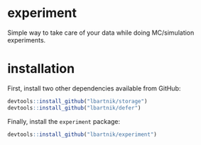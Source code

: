 experiment
==========

Simple way to take care of your data while doing MC/simulation experiments.


installation
============


First, install two other dependencies available from GitHub:

```r
devtools::install_github("lbartnik/storage")
devtools::install_github("lbartnik/defer")
```

Finally, install the `experiment` package:

```r
devtools::install_github("lbartnik/experiment")
```


